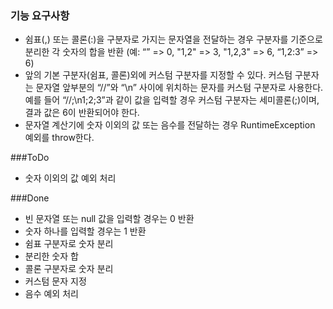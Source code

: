 ### 기능 요구사항
- 쉼표(,) 또는 콜론(:)을 구분자로 가지는 문자열을 전달하는 경우 구분자를 기준으로 분리한 각 숫자의 합을 반환 (예: “” => 0, "1,2" => 3, "1,2,3" => 6, “1,2:3” => 6)
- 앞의 기본 구분자(쉼표, 콜론)외에 커스텀 구분자를 지정할 수 있다. 커스텀 구분자는 문자열 앞부분의 “//”와 “\n” 사이에 위치하는 문자를 커스텀 구분자로 사용한다. 예를 들어 “//;\n1;2;3”과 같이 값을 입력할 경우 커스텀 구분자는 세미콜론(;)이며, 결과 값은 6이 반환되어야 한다.
- 문자열 계산기에 숫자 이외의 값 또는 음수를 전달하는 경우 RuntimeException 예외를 throw한다.

###ToDo
- 숫자 이외의 값 예외 처리



###Done
- 빈 문자열 또는 null 값을 입력할 경우는 0 반환
- 숫자 하나를 입력할 경우는 1 반환
- 쉼표 구분자로 숫자 분리
- 분리한 숫자 합
- 콜론 구분자로 숫자 분리
- 커스텀 문자 지정
- 음수 예외 처리
